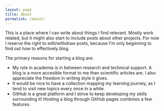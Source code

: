 ```yaml
---
layout: page
title: About
permalink: /about/
---
```


This is a place where I can write about things I find relevant. Mostly work related, but it might also start to include posts about other projects.
For now I reserve the right to edit/withdraw posts, because I'm only beginning to find out how to effectively blog.

The primary reasons for starting a blog are:
- My role in academia is in between research and technical support. A blog is a more accesible format to me than scientific articles are. I also appreciate the freedom in writing style it gives.
- It would be nice to have a collection mapping my learning journey, as I tend to visit new topics every once in a while.
- GitHub is a great platform and I strive to keep developing my skills surrounding it! Hosting a blog through GitHub pages combines a few features.
